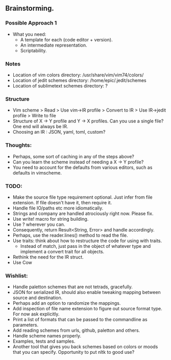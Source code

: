 ## Brainstorming.

### Possible Approach 1

- What you need:
	- A template for each (code editor + version).
	- An intermediate representation.
	- Scriptability.

### Notes

- Location of vim colors directory: /usr/share/vim/vim74/colors/
- Location of jedit schemes directory: /home/epic/.jedit/schemes
- Location of sublimetext schemes directory: ?

### Structure

- Vim scheme > Read > Use vim->IR profile > Convert to IR > Use IR->jedit profile > Write to file
- Structure of X -> Y profile and Y -> X profiles. Can you use a single file? One end will always be IR.
- Choosing an IR : JSON, yaml, toml, custom?

### Thoughts:

- Perhaps, some sort of caching in any of the steps above?
- Can you learn the scheme instead of needing a X -> Y profile?
- You need to account for the defaults from various editors, such as defaults in vimscheme.

### TODO:

- Make the source file type requirement optional. Just infer from file extension. If file doesn't have it, then require it.
- Handle file IO/paths etc more idiomatically.
- Strings and company are handled atrociously right now. Please fix.
- Use write! macro for string building.
- Use ? wherever you can.
- Consequently, return Result<String, Error> and handle accordingly.
- Perhaps, use the reader.lines() method to read the file.
- Use traits: think about how to restructure the code for using with traits.
	- Instead of match, just pass in the object of whatever type and implement a convert trait for all objects.
- Rethink the need for the IR struct.
- Use Cow

### Wishlist:

- Handle paletton schemes that are not tetrads, gracefully.
- JSON for serialized IR, should also enable tweaking mapping between source and destination.
- Perhaps add an option to randomize the mappings.
- Add inspection of file name extension to figure out source format type. For now ask explicitly.
- Print a list of formats that can be passed to the commandline as parameters.
- Add reading schemes from urls, github, paletton and others.
- Handle scheme names properly.
- Examples, tests and samples.
- Another tool that gives you back schemes based on colors or moods that you can specify. Opportunity to put nltk to good use?
